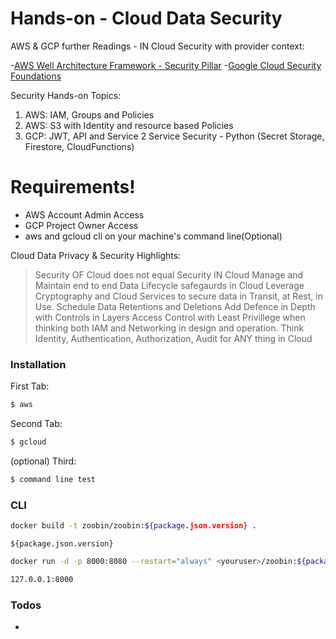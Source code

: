 # Hands-on - Cloud Data Security

AWS & GCP further Readings - IN Cloud Security with provider context:

-[AWS Well Architecture Framework - Security Pillar](https://d1.awsstatic.com/whitepapers/architecture/AWS-Security-Pillar.pdf)
-[Google Cloud Security Foundations](https://services.google.com/fh/files/misc/google-cloud-security-foundations-guide.pdf)

Security Hands-on Topics:

1. AWS: IAM, Groups and Policies
2. AWS: S3 with Identity and resource based Policies
3. GCP: JWT, API and Service 2 Service Security - Python (Secret Storage, Firestore, CloudFunctions)

# Requirements!

  - AWS Account Admin Access
  - GCP Project Owner Access
  - aws and gcloud cli on your machine's command line(Optional)


Cloud Data Privacy & Security Highlights:

> Security OF Cloud does not equal Security IN Cloud
> Manage and Maintain end to end Data Lifecycle safegaurds in Cloud
> Leverage Cryptography and Cloud Services to secure data in Transit, at Rest, in Use. 
> Schedule Data Retentions and Deletions
> Add Defence in Depth with Controls in Layers
> Access Control with Least Privillege when thinking both IAM and Networking in design and operation.
> Think Identity, Authentication, Authorization, Audit for ANY thing in Cloud

### Installation

First Tab:
```sh
$ aws
```

Second Tab:
```sh
$ gcloud
```

(optional) Third:
```sh
$ command line test
```

### CLI

```sh
docker build -t zoobin/zoobin:${package.json.version} .
```
 `${package.json.version}`

```sh
docker run -d -p 8000:8080 --restart="always" <youruser>/zoobin:${package.json.version}
```

```sh
127.0.0.1:8000
```

### Todos

 - 
